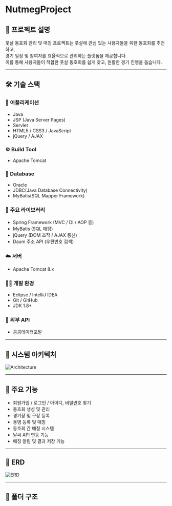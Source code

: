 # NutmegProject

## 📌 프로젝트 설명

풋살 동호회 관리 및 매칭 프로젝트는 풋살에 관심 있는 사용자들을 위한 동호회를 추천하고,  
경기 일정 및 참여자를 효율적으로 관리하는 플랫폼을 제공합니다.  
이를 통해 사용자들이 적합한 풋살 동호회를 쉽게 찾고, 원활한 경기 진행을 돕습니다.

---

## 🛠️ 기술 스택

### 📱 어플리케이션
- Java
- JSP (Java Server Pages)
- Servlet
- HTML5 / CSS3 / JavaScript
- jQuery / AJAX

### ⚙️ Build Tool
- Apache Tomcat

### 🧩 Database
- Oracle
- JDBC(Java Database Connectivity)
- MyBatis(SQL Mapper Framework)

### 🧾 주요 라이브러리
- Spring Framework (MVC / DI / AOP 등)
- MyBatis (SQL 매핑)
- jQuery (DOM 조작 / AJAX 통신)
- Daum 주소 API (우편번호 검색)

### ☁️ 서버
- Apache Tomcat 8.x

### 🧑‍💻 개발 환경
- Eclipse / IntelliJ IDEA
- Git / GitHub
- JDK 1.8+

### 🔗 외부 API
- 공공데이터포털

---

## 🚀 시스템 아키텍처

![Architecture](./images/architecture.png)

---

## 🔑 주요 기능

- 회원가입 / 로그인 / 아이디, 비밀번호 찾기
- 동호회 생성 및 관리
- 경기장 및 구장 등록
- 용병 등록 및 매칭
- 동호회 간 매칭 시스템
- 날씨 API 연동 기능
- 매칭 알림 및 결과 저장 기능

---

## 🧾 ERD

![ERD](https://github.com/user-attachments/assets/521b2c56-4207-4976-a84a-d19807eb2faf)

---

## 📂 폴더 구조
